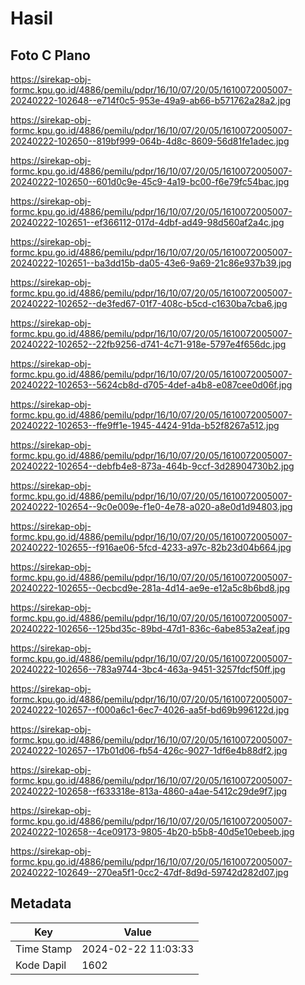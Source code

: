 # Hasil

## Foto C Plano

https://sirekap-obj-formc.kpu.go.id/4886/pemilu/pdpr/16/10/07/20/05/1610072005007-20240222-102648--e714f0c5-953e-49a9-ab66-b571762a28a2.jpg

https://sirekap-obj-formc.kpu.go.id/4886/pemilu/pdpr/16/10/07/20/05/1610072005007-20240222-102650--819bf999-064b-4d8c-8609-56d81fe1adec.jpg

https://sirekap-obj-formc.kpu.go.id/4886/pemilu/pdpr/16/10/07/20/05/1610072005007-20240222-102650--601d0c9e-45c9-4a19-bc00-f6e79fc54bac.jpg

https://sirekap-obj-formc.kpu.go.id/4886/pemilu/pdpr/16/10/07/20/05/1610072005007-20240222-102651--ef366112-017d-4dbf-ad49-98d560af2a4c.jpg

https://sirekap-obj-formc.kpu.go.id/4886/pemilu/pdpr/16/10/07/20/05/1610072005007-20240222-102651--ba3dd15b-da05-43e6-9a69-21c86e937b39.jpg

https://sirekap-obj-formc.kpu.go.id/4886/pemilu/pdpr/16/10/07/20/05/1610072005007-20240222-102652--de3fed67-01f7-408c-b5cd-c1630ba7cba6.jpg

https://sirekap-obj-formc.kpu.go.id/4886/pemilu/pdpr/16/10/07/20/05/1610072005007-20240222-102652--22fb9256-d741-4c71-918e-5797e4f656dc.jpg

https://sirekap-obj-formc.kpu.go.id/4886/pemilu/pdpr/16/10/07/20/05/1610072005007-20240222-102653--5624cb8d-d705-4def-a4b8-e087cee0d06f.jpg

https://sirekap-obj-formc.kpu.go.id/4886/pemilu/pdpr/16/10/07/20/05/1610072005007-20240222-102653--ffe9ff1e-1945-4424-91da-b52f8267a512.jpg

https://sirekap-obj-formc.kpu.go.id/4886/pemilu/pdpr/16/10/07/20/05/1610072005007-20240222-102654--debfb4e8-873a-464b-9ccf-3d28904730b2.jpg

https://sirekap-obj-formc.kpu.go.id/4886/pemilu/pdpr/16/10/07/20/05/1610072005007-20240222-102654--9c0e009e-f1e0-4e78-a020-a8e0d1d94803.jpg

https://sirekap-obj-formc.kpu.go.id/4886/pemilu/pdpr/16/10/07/20/05/1610072005007-20240222-102655--f916ae06-5fcd-4233-a97c-82b23d04b664.jpg

https://sirekap-obj-formc.kpu.go.id/4886/pemilu/pdpr/16/10/07/20/05/1610072005007-20240222-102655--0ecbcd9e-281a-4d14-ae9e-e12a5c8b6bd8.jpg

https://sirekap-obj-formc.kpu.go.id/4886/pemilu/pdpr/16/10/07/20/05/1610072005007-20240222-102656--125bd35c-89bd-47d1-836c-6abe853a2eaf.jpg

https://sirekap-obj-formc.kpu.go.id/4886/pemilu/pdpr/16/10/07/20/05/1610072005007-20240222-102656--783a9744-3bc4-463a-9451-3257fdcf50ff.jpg

https://sirekap-obj-formc.kpu.go.id/4886/pemilu/pdpr/16/10/07/20/05/1610072005007-20240222-102657--f000a6c1-6ec7-4026-aa5f-bd69b996122d.jpg

https://sirekap-obj-formc.kpu.go.id/4886/pemilu/pdpr/16/10/07/20/05/1610072005007-20240222-102657--17b01d06-fb54-426c-9027-1df6e4b88df2.jpg

https://sirekap-obj-formc.kpu.go.id/4886/pemilu/pdpr/16/10/07/20/05/1610072005007-20240222-102658--f633318e-813a-4860-a4ae-5412c29de9f7.jpg

https://sirekap-obj-formc.kpu.go.id/4886/pemilu/pdpr/16/10/07/20/05/1610072005007-20240222-102658--4ce09173-9805-4b20-b5b8-40d5e10ebeeb.jpg

https://sirekap-obj-formc.kpu.go.id/4886/pemilu/pdpr/16/10/07/20/05/1610072005007-20240222-102649--270ea5f1-0cc2-47df-8d9d-59742d282d07.jpg


## Metadata

| Key        | Value               |
| ---------- | ------------------- |
| Time Stamp | 2024-02-22 11:03:33 |
| Kode Dapil | 1602                |



